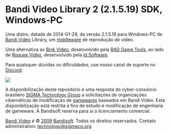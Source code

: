 # Bandi Video Library 2 (2.1.5.19) SDK, Windows-PC
Uma distro, datada de 2014-01-29, da versão 2.1.5.19 para Windows-PC de [Bandi Video](https://sigmaco.org/t/bandi-video) Library, um [middleware](https://sigmaco.org/t/middleware) de reprodução de vídeo.

Uma alternativa ao [Bink Video](https://sigmaco.org/t/bink-video), desenvolvido pela [RAD Game Tools](https://sigmaco.org/t/rad-game-tools), ao lado de [Roquee Video](https://sigmaco.org/t/roq-video), desenvolvido pela [Id Software](https://sigmaco.org/t/id-software).

Para quaisquer dúvidas ou dificuldades, use nosso canal de suporte no [Discord](https://sigmaco.org/t/discord):

[![](https://discordapp.com/api/guilds/349379672351571969/embed.png?style=banner4)](https://sigmaco.org/discord/)

A disponibilização deste repositório é uma resposta do cyber-consórcio brasileiro [SIGMA Technology Group](https://sigmaco.org/g/technology) a solicitações de organizações cibernéticas de modificação de [gamewares](https://sigmaco.org/t/gameware) baseados em Bandi Video.
Esta disponibilização está restrita a fins de estudo e modificação de engenharia de gameware. A Bandisoft reserva para si o licenciamento comercial.

[Bandi Video](https://sigmaco.org/t/bandi-video) é © [2009](https://sigmaco.org/t/2009) [Bandisoft](https://sigmaco.org/t/bandisoft). Todos os direitos reservados.
Contato administrativo: [technology@sigmaco.org](mailto:technology@sigmaco.org).
